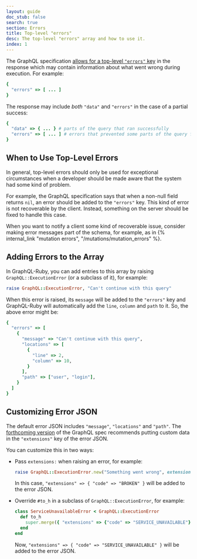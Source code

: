```yaml
---
layout: guide
doc_stub: false
search: true
section: Errors
title: Top-level "errors"
desc: The top-level "errors" array and how to use it.
index: 1
---
```


The GraphQL specification [allows for a top-level `"errors"` key](http://facebook.github.io/graphql/October2016/#sec-Errors) in the response which may contain information about what went wrong during execution. For example:

```ruby
{
  "errors" => [ ... ]
}
```

The response may include _both_ `"data"` and `"errors"` in the case of a partial success:

```ruby
{
  "data" => { ... } # parts of the query that ran successfully
  "errors" => [ ... ] # errors that prevented some parts of the query from running
}
```

## When to Use Top-Level Errors

In general, top-level errors should only be used for exceptional circumstances when a developer should be made aware that the system had some kind of problem.

For example, the GraphQL specification says that when a non-null field returns `nil`, an error should be added to the `"errors"` key. This kind of error is not recoverable by the client. Instead, something on the server should be fixed to handle this case.

When you want to notify a client some kind of recoverable issue, consider making error messages part of the schema, for example, as in {% internal_link "mutation errors", "/mutations/mutation_errors" %}.

## Adding Errors to the Array

In GraphQL-Ruby, you can add entries to this array by raising `GraphQL::ExecutionError` (or a subclass of it), for example:

```ruby
raise GraphQL::ExecutionError, "Can't continue with this query"
```

When this error is raised, its `message` will be added to the `"errors"` key and GraphQL-Ruby will automatically add the `line`, `column` and `path` to it. So, the above error might be:

```ruby
{
  "errors" => [
    {
      "message" => "Can't continue with this query",
      "locations" => [
        {
          "line" => 2,
          "column" => 10,
        }
      ],
      "path" => ["user", "login"],
    }
  ]
}
```

## Customizing Error JSON

The default error JSON includes `"message"`, `"locations"` and `"path"`. The [forthcoming version](http://facebook.github.io/graphql/draft/#example-fce18) of the GraphQL spec recommends putting custom data in the `"extensions"` key of the error JSON.

You can customize this in two ways:

- Pass `extensions:` when raising an error, for example:
  ```ruby
  raise GraphQL::ExecutionError.new("Something went wrong", extensions: { "code" => "BROKEN" })
  ```
  In this case, `"extensions" => { "code" => "BROKEN" }` will be added to the error JSON.

- Override `#to_h` in a subclass of `GraphQL::ExecutionError`, for example:
  ```ruby
  class ServiceUnavailableError < GraphQL::ExecutionError
    def to_h
      super.merge({ "extensions" => {"code" => "SERVICE_UNAVAILABLE"} })
    end
  end
  ```
  Now, `"extensions" => { "code" => "SERVICE_UNAVAILABLE" }` will be added to the error JSON.
